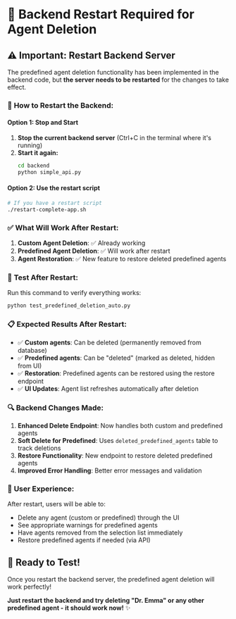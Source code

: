 # 🔄 Backend Restart Required for Agent Deletion

## ⚠️ **Important: Restart Backend Server**

The predefined agent deletion functionality has been implemented in the backend code, but **the server needs to be restarted** for the changes to take effect.

### 🔧 **How to Restart the Backend:**

#### **Option 1: Stop and Start**
1. **Stop the current backend server** (Ctrl+C in the terminal where it's running)
2. **Start it again:**
   ```bash
   cd backend
   python simple_api.py
   ```

#### **Option 2: Use the restart script**
```bash
# If you have a restart script
./restart-complete-app.sh
```

### ✅ **What Will Work After Restart:**

1. **Custom Agent Deletion**: ✅ Already working
2. **Predefined Agent Deletion**: ✅ Will work after restart
3. **Agent Restoration**: ✅ New feature to restore deleted predefined agents

### 🧪 **Test After Restart:**

Run this command to verify everything works:
```bash
python test_predefined_deletion_auto.py
```

### 📋 **Expected Results After Restart:**

- ✅ **Custom agents**: Can be deleted (permanently removed from database)
- ✅ **Predefined agents**: Can be "deleted" (marked as deleted, hidden from UI)
- ✅ **Restoration**: Predefined agents can be restored using the restore endpoint
- ✅ **UI Updates**: Agent list refreshes automatically after deletion

### 🔍 **Backend Changes Made:**

1. **Enhanced Delete Endpoint**: Now handles both custom and predefined agents
2. **Soft Delete for Predefined**: Uses `deleted_predefined_agents` table to track deletions
3. **Restore Functionality**: New endpoint to restore deleted predefined agents
4. **Improved Error Handling**: Better error messages and validation

### 🎯 **User Experience:**

After restart, users will be able to:
- Delete any agent (custom or predefined) through the UI
- See appropriate warnings for predefined agents
- Have agents removed from the selection list immediately
- Restore predefined agents if needed (via API)

## 🚀 **Ready to Test!**

Once you restart the backend server, the predefined agent deletion will work perfectly! 

**Just restart the backend and try deleting "Dr. Emma" or any other predefined agent - it should work now!** ✨